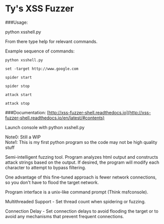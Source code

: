 # Ty's XSS Fuzzer

###Usage:

python xsshell.py

From there type help for relevant commands.

Example sequence of commands:
    
    python xsshell.py
    
    set -target http://www.google.com
    
    spider start
    
    spider stop
    
    attack start
    
    attack stop

###Documentation: [http://xss-fuzzer-shell.readthedocs.io](http://xss-fuzzer-shell.readthedocs.io/en/latest/#contents)

Launch console with python xsshell.py

Note0: Still a WIP <br>
Note1: This is my first python program so the code may not be high quality stuff <br>

Semi-intelligent fuzzing tool. Program analyzes html output and constructs attack strings based on the output. If desired, the program will modify each character to attempt to bypass filtering. <br>

One advantage of this fine-tuned approach is fewer network connections, so you don't have to flood the target network. <br>

Program interface is a unix-like command prompt (Think msfconsole). <br>

Multithreaded Support - Set thread count when spidering or fuzzing. <br>

Connection Delay - Set connection delays to avoid flooding the target or to avoid any mechanisms that prevent frequent connections.<br>

